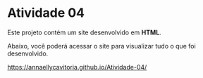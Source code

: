 # Atividade 04

Este projeto contém um site desenvolvido em **HTML**.

Abaixo, você poderá acessar o site para visualizar tudo o que foi desenvolvido.

https://annaellycavitoria.github.io/Atividade-04/
